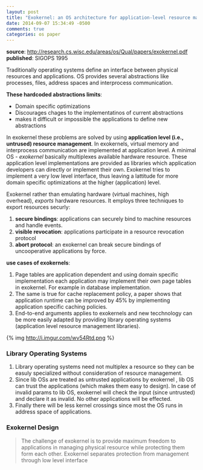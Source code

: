 ```yaml
---
layout: post
title: "Exokernel: an OS architecture for application-level resource management - Notes"
date: 2014-09-07 15:34:49 -0500
comments: true
categories: os paper
---
```


**source**: http://research.cs.wisc.edu/areas/os/Qual/papers/exokernel.pdf<br/>
**published**: SIGOPS 1995

Traditionally operating systems define an interface between physical resources and applications. OS provides several abstractions like processes, files, address spaces and interprocess communication.

**These hardcoded abstractions limits**:

* Domain specific optimizations
* Discourages chages to the implementatinos of current abstractions
* makes it difficult or impossible the applications to define new abstractions

In exokernel these problems are solved by using **application level (i.e., untrused) resource management**. In exokernels, virtual memory and interprocess communication are implemented at application level. A minimal OS - *exokernel* basically multiplexes available hardware resource. These application level implementations are provided as libraries which application developers can directly or implement their own. Exokernel tries to implement a very low level interface, thus leaving a lattitude for more domain specific optimizations at the higher (application) level.

Exokernel rather than emulating hardware (virtual machines, high overhead), *exports* hardware resources. It employs three techniques to export resources securly:

1. **secure bindings**: applications can securely bind to machine resources and handle events.
2. **visible revocation**: applications participate in a resource revocation protocol
3. **abort protocol**: an exokernel can break secure bindings of uncooperative applications by force.

**use cases of exokernels**:

1. Page tables are application dependent and using domain specific implementation each application may implement their own page tables in exokernel. For example in database implementation.
2. The same is true for cache replacement policy, a paper shows that application runtime can be improved by 45% by implementing application specific caching policies.
3. End-to-end arguments applies to exokernels and new tecchnology can be more easily adapted by providing library operating systems (application level resource management libraries).

{% img http://i.imgur.com/wv54Rtd.png %}

### Library Operating Systems

1. Library operating systems need not multiplex a resource so they can be easuly specialized without consideration of resource management. 
2. Since lib OSs are treated as untrusted applications by exokernel , lib OS can trust the applications (which makes them easy to design). In case of invalid params to lib OS, exokernel will check the input (since untrusted) and declare it as invalid. No other applications will be effected. 
3. Finally there will be less kernel crossings since most the OS runs in address space of applications.

### Exokernel Design

> The challenge of exokernel is to provide maximum freedom to applications in managing physical resource while protecting them form each other. Exokernel separates protection from management through low level interface
